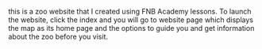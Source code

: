 this is a zoo website that I created using FNB Academy lessons. To launch the website, click the index and you will go to website page which displays the map as its home page and the options to guide you and get information about the zoo before you visit.
